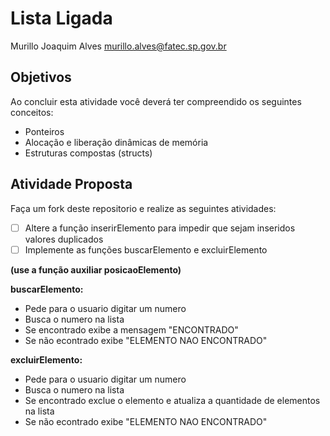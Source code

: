 # Lista Ligada
Murillo Joaquim Alves
murillo.alves@fatec.sp.gov.br

## Objetivos

Ao concluir esta atividade você deverá ter compreendido os seguintes conceitos:
* Ponteiros 
* Alocação e liberação dinâmicas de memória
* Estruturas compostas (structs)


## Atividade Proposta

Faça um fork deste repositorio e realize as seguintes atividades: 

- [ ] Altere a função inserirElemento para impedir que sejam inseridos valores duplicados
- [ ] Implemente as funções buscarElemento e excluirElemento

**(use a função auxiliar posicaoElemento)**

**buscarElemento:**
* Pede para o usuario digitar um numero
* Busca o numero na lista
* Se encontrado exibe a mensagem  "ENCONTRADO"
* Se não econtrado exibe "ELEMENTO NAO ENCONTRADO"  


**excluirElemento:**
* Pede para o usuario digitar um numero
* Busca o numero na lista
* Se encontrado exclue o elemento e atualiza a quantidade de elementos na lista
* Se não econtrado exibe "ELEMENTO NAO ENCONTRADO" 


